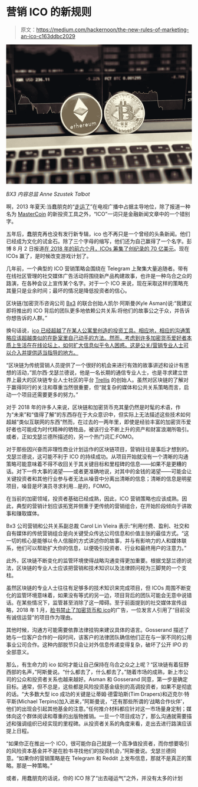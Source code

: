 # 营销 ICO 的新规则

> 原文：<https://medium.com/hackernoon/the-new-rules-of-marketing-an-ico-c163ddbc2029>

![](img/8472a8b81fdcba7b86a5dd7fbfbe0980.png)

*BX3 内容总监 Anne Szustek Talbot*

啊，2013 年夏天:当蠢朋克的“[走运了](https://www.youtube.com/watch?v=5NV6Rdv1a3I)”在电视广播中占据主导地位，除了报道一种名为 [MasterCoin](https://www.coindesk.com/mastercoin-to-create-new-altcoins-in-bitcoins-block-chain/) 的新投资工具之外，“ICO”一词只是金融新闻文章中的一个错别字。

五年后，蠢朋克再也没有发行新专辑，ico 也不再只是一个曾经的头条新闻。他们已经成为文化的试金石。除了三个字母的缩写，他们还为自己赢得了一个名字。彭博 8 月 2 日报道[在 2018 年的前六个月，ICOs 筹集了创纪录的 70 亿美元](https://www.bloomberg.com/news/articles/2018-08-02/crypto-bulls-pile-into-icos-at-record-pace-despite-bitcoin-rout)。现在 ICOs 赢了，是时候改变游戏计划了。

几年前，一个典型的 ICO 营销策略会围绕在 Telegram 上聚集大量追随者。带有在线社区管理的社交媒体广告活动将围绕新产品构建故事，也许是一种乌合之众的路演，在各种会议上宣传某个名字。对于一个 ICO 来说，现在采取这样的策略充其量只是业余时间；最坏的情况是降低投资者的信心。

区块链/加密货币咨询公司 [Bx3](http://www.bx3.io/) 的联合创始人凯尔·阿斯曼(Kyle Asman)说:“我建议即将推出的 ICO 背后的团队更多地依赖公共关系:将他们的故事公之于众，并告诉你想告诉的人群。”

换句话说，[ico 已经超越了在某人公寓里创造的投资工具。相应地，相应的沟通策略应该超越类似的在卧室里自己动手的方法。然而，考虑到许多加密货币爱好者本质上生活在在线论坛上，如何扩大信息似乎令人困惑。这是公关/营销专业人士可以介入并提供适当指导的地方。](https://www.bloomberg.com/news/articles/2018-08-08/token-sales-turn-exclusive-as-private-investors-snatch-up-deals)

“区块链为传统营销人员提供了一个很好的机会来进行有效的故事讲述和设计有思想的活动，”凯尔西·戈瑟兰德说，他是一名长期的通信专业人士，也是寻求建立世界上最大的区块链专业人士社区的平台 [Trellis](https://www.trellis.nyc/) 的创始人。虽然对区块链的了解对于赢得同行的关注和尊重当然很重要，但“就复杂的媒体和公共关系策略而言，启动一个项目还需要更多的努力。”

对于 2018 年的许多人来说，区块链和加密货币充其量仍然是时髦的术语，作为“未来”和“值得了解”的东西存在于大众意识中，但实际上无法描述这些技术如何超越“类似互联网的东西”然而，在过去的一两年里，即使是经验丰富的加密货币爱好者也可能成为时代精神的牺牲品，被该行业不断上升的资产和财富浪潮所吸引。或者，正如戈瑟兰德所描述的，另一个热门词汇:FOMO。

对于那些因兴奋而非理性商业计划运作的区块链项目，营销往往是事后才想到的。戈瑟兰德说，这可能不利于 ICO 的持续成功。从项目开始就没有一个清晰的沟通策略可能意味着不得不收回关于其关键目标和里程碑的信息——如果不是更糟的话。对下一件大事的渴望——或者更准确地说，对其中的金钱的渴望——可能会让关键投资者和其他行业参与者无法从噪音中分离出清晰的信息；清晰的信息是明星项目，噪音是坏演员寻求利用…是的，FOMO。

在当前的加密领域，投资者基础已经成熟，因此，ICO 营销策略也应该成熟。因此，典型的营销计划应该拓宽并侧重于更传统的营销组合，在开始阶段倾向于讲故事和赚取媒体。

Bx3 公司营销和公共关系副总裁 Carol Lin Vieira 表示:“利用付费、盈利、社交和自有媒体的传统营销组合是向关键受众传达公司信息和价值主张的最佳方式。“这一切的核心是能够以令人信服的方式讲述你的故事，并与有影响力的人和媒体联系，他们可以帮助扩大你的信息，以便吸引投资者、行业和最终用户的注意力。”

此外，区块链不断变化的监管环境使得战略沟通变得更加重要。根据戈瑟兰德的说法，区块链的专业人士应该把营销和技术知识以及法律顾问视为三脚凳的一个支柱。

虽然区块链的专业人士往往有足够多的技术知识来完成项目，但 ICOs 周围不断变化的监管环境意味着，如果没有等式的另一边，项目背后的团队可能会无意中说错话。在某些情况下，监管甚至消除了这一障碍。至于前面提到的社交媒体宣传战略，2018 年 1 月，[脸书禁止了加密货币和 ico](https://techcrunch.com/2018/01/30/facebook-is-banning-cryptocurrency-and-ico-ads/)的广告，一位发言人引用了“目前没有诚信运营”的项目作为理由。

其他时候，沟通方可能需要依靠法律挂钩来建议具体的语言。Gosserand 描述了她与一位客户合作的一段时间，该客户的法律团队确信他们正在与一家不同的公用事业公司合作。这种内部脱节只会让对外信息传递变得复杂，破坏了公开 IPO 的全部意义。

那么，有生命力的 ico 如何才能让自己保持在乌合之众之上呢？“区块链有着狂野西部的名声，”阿斯曼说。“什么都去了，什么都去了。”随着市场的成熟，新上市公司的公众和投资者关系也越来越好。Asman 和 Gosserand 同意，第一步是确定目标。通常，但不总是，这些都是风险投资基金级别的高调投资者，如果不是彻底的话。“大多数大型 ico 成功的关键是让蒂姆·德雷珀斯(Tim Drapers)和迈克尔·特平斯(Michael Terpins)加入进来，”阿斯曼说，“还有那些所谓的‘战略合作伙伴’，他们的出现会引起其他基金的注意。”任何推介材料都应针对这一市场量身定制；媒体向这个群体阅读和尊重的出版物推销。一旦一个项目成功了，那么沟通就需要描述和强调组织已经实现的里程碑。从投资者关系的角度来看，走出去进行路演应该提上日程。

“如果你正在推出一个 ICO，很可能你自己就是一个高净值投资者，而你想要吸引的风险资本基金并不是在脸书寻找他们的投资机会，”阿斯曼说。戈瑟兰德同意。“如果你的营销策略是在 Telegram 和 Reddit 上发布信息，那就不是真正的策略。那是一种策略。”

或者，用蠢朋克的话说，你的 ICO 除了“出去碰运气”之外，并没有太多的计划